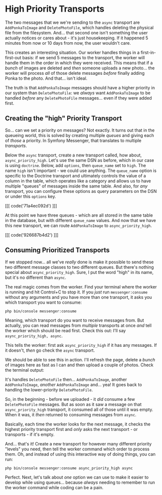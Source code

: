 # High Priority Transports

The two messages that we we're sending to the `async` transport are
`AddPonkaToImage` and `DeletePhotoFile`, which handles deleting the physical file
from the filesystem. And... that second one isn't something the user actually notices
or cares about - it's just housekeeping. If it happened 5 minutes from now
or 10 days from now, the user wouldn't care.

This creates an interesting situation. Our worker handles things in a
first-in-first-out basis: if we send 5 messages to the transport, the worker will
handle them in the order in which they were received. This means that if a *bunch*
of images are deleted and *then* someone uploads a new photo... the worker will
process *all* of those delete messages *before* finally adding Ponka to the photo.
And that... isn't ideal.

The truth is that `AddPonkaToImage` messages should have a higher priority in
our system than `DeletePhotoFile`: we *always* want `AddPonkaToImage` to be
handled *before* any `DeletePhotoFile` messages... even if they were added first.

## Creating the "high" Priority Transport

So... can we set a priority on messages? Not exactly. It turns out that in the
queueing world, this is solved by creating multiple *queues* and giving each of
*those* a priority. In Symfony Messenger, that translates to multiple *transports*.

Below the `async` transport, create a new transport called, how about,
`async_priority_high`. Let's use the same DSN as before, which in our
case is using `doctrine`. Below, add `options`, then `queue_name` set to `high`.
The name `high` isn't important - we could use anything. The `queue_name` option
is specific to the Doctrine transport and ultimately controls the value of a column
in the table, which operates like a category and allows us to have multiple "queues"
of messages inside the same table. And also, for *any* transport, you can configure
these options as query parameters on the DSN or under this `options` key.

[[[ code('71a4ec092d') ]]]

At this point we have three queues - which are all stored in the same table in the
database, but with different `queue_name` values. And now that we have this new
transport, we can route `AddPonkaToImage` to `async_priority_high`.

[[[ code('926687b4d2') ]]]

## Consuming Prioritized Transports

If we stopped now... all we've *really* done is make it possible to send these
two different message classes to two different queues. But there's nothing special
about `async_priority_high`. Sure, I put the word "high" in its name, but it's no
different than `async`.

The real magic comes from the worker. Find your terminal where the worker is running
and hit Control+C to stop it. If you *just* run `messenger:consume` without any
arguments and you have more than one transport, it asks you which transport you
want to consume:

```terminal
php bin/console messenger:consume
```

Meaning, which transport do you want to receive messages from. But actually, you
can read messages from *multiple* transports at once *and* tell the worker which
should be read first. Check this out: I'll say `async_priority_high, async`.

This tells the worker: first ask `async_priority_high` if it has any messages.
If it doesn't, *then* go check the `async` transport.

We should be able to see this in action. I'll refresh the page, delete a *bunch*
of images here as fast as I can and then upload a couple of photos. Check the
terminal output:

It's handles `DeletePhotoFile` then... `AddPonkaToImage`, another `AddPonkaToImage`,
*another* `AddPonkaToImage` and... yea! It goes back to handling the
lower-priority `DeletePhotoFile`.

So, in the beginning - before we uploaded - it *did* consume a few `DeletePhotoFile`
messages. But as soon as it saw a message on that `async_priority_high` transport,
it consumed all of those until it was empty. When it was, it *then* returned to
consuming messages from `async`.

Basically, each time the worker looks for the next message, it checks the highest
priority transport first and *only* asks the next transport - or transports - if
it's empty.

And... that's it! Create a new transport for however many different priority
"levels" you need, then tell the worker command which order to process them.
Oh, and instead of using this interactive way of doing things, you can run:

```terminal
php bin/console messenger:consume async_priority_high async
```

Perfect. Next, let's talk about *one* option we can use to make it easier to develop
while using queues... because *always* needing to remember to run the worker command
while coding can be a pain.
